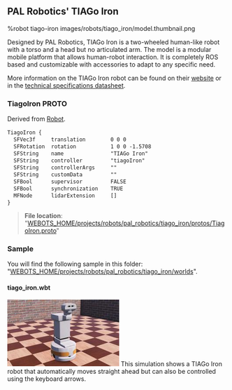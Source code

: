 ## PAL Robotics' TIAGo Iron

%robot tiago-iron images/robots/tiago_iron/model.thumbnail.png

Designed by PAL Robotics, TIAGo Iron is a two-wheeled human-like robot with a torso and a head but no articulated arm.
The model is a modular mobile platform that allows human-robot interaction. It is completely ROS based and customizable with accessories to adapt to any specific need.

More information on the TIAGo Iron robot can be found on their [website](http://pal-robotics.com/robots/tiago/) or in the [technical specifications datasheet](http://pal-robotics.com/wp-content/uploads/2019/07/Datasheet_TIAGo_Complete.pdf).

### TiagoIron PROTO

Derived from [Robot](../reference/robot.md).

```
TiagoIron {
  SFVec3f     translation        0 0 0
  SFRotation  rotation           1 0 0 -1.5708
  SFString    name               "TIAGo Iron"
  SFString    controller         "tiagoIron"
  SFString    controllerArgs     ""
  SFString    customData         ""
  SFBool      supervisor         FALSE
  SFBool      synchronization    TRUE
  MFNode      lidarExtension     []
}
```

> **File location**: "[WEBOTS\_HOME/projects/robots/pal\_robotics/tiago\_iron/protos/TiagoIron.proto](https://github.com/cyberbotics/webots/tree/master/projects/robots/pal_robotics/tiago_iron/protos/TiagoIron.proto)"

### Sample

You will find the following sample in this folder: "[WEBOTS\_HOME/projects/robots/pal\_robotics/tiago\_iron/worlds](https://github.com/cyberbotics/webots/tree/master/projects/robots/pal_robotics/tiago_iron/worlds)".

#### tiago\_iron.wbt

![tiago_iron.wbt.png](images/robots/tiago_iron/tiago_iron.wbt.thumbnail.jpg) This simulation shows a TIAGo Iron robot that automatically moves straight ahead but can also be controlled using the keyboard arrows.
